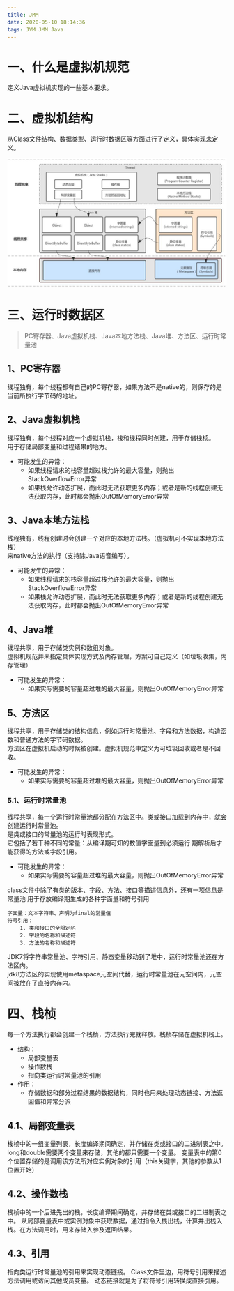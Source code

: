 ```yaml
---
title: JMM
date: 2020-05-10 18:14:36
tags: JVM JMM Java
---
```


# 一、什么是虚拟机规范
定义Java虚拟机实现的一些基本要求。

# 二、虚拟机结构
从Class文件结构、数据类型、运行时数据区等方面进行了定义，具体实现未定义。

![jmm](2020-05-10-JMM/jmm.png)

<!--more-->  

# 三、运行时数据区
> PC寄存器、Java虚拟机栈、Java本地方法栈、Java堆、方法区、运行时常量池

## 1、PC寄存器
线程独有，每个线程都有自己的PC寄存器，如果方法不是native的，则保存的是当前所执行字节码的地址。
## 2、Java虚拟机栈
线程独有，每个线程对应一个虚拟机栈，栈和线程同时创建，用于存储栈桢。    
用于存储局部变量和过程结果的地方。   
* 可能发生的异常：
    * 如果线程请求的栈容量超过栈允许的最大容量，则抛出StackOverflowError异常
    * 如果栈允许动态扩展，而此时无法获取更多内存；或者是新的线程创建无法获取内存，此时都会抛出OutOfMemoryError异常
## 3、Java本地方法栈
线程独有，线程创建时会创建一个对应的本地方法栈。（虚拟机可不实现本地方法栈）   
来native方法的执行（支持除Java语音编写）。
* 可能发生的异常：
    * 如果线程请求的栈容量超过栈允许的最大容量，则抛出StackOverflowError异常
    * 如果栈允许动态扩展，而此时无法获取更多内存；或者是新的线程创建无法获取内存，此时都会抛出OutOfMemoryError异常
## 4、Java堆
线程共享，用于存储类实例和数组对象。      
虚拟机规范并未指定具体实现方式及内存管理，方案可自己定义（如垃圾收集，内存管理）   
* 可能发生的异常：
    * 如果实际需要的容量超过堆的最大容量，则抛出OutOfMemoryError异常
## 5、方法区
线程共享，用于存储类的结构信息，例如运行时常量池、字段和方法数据，构造函数和普通方法的字节码数据。     
方法区在虚拟机启动的时候被创建。虚拟机规范中定义为可垃圾回收或者是不回收。   
* 可能发生的异常：
    * 如果实际需要的容量超过堆的最大容量，则抛出OutOfMemoryError异常
### 5.1、运行时常量池
线程共享，每一个运行时常量池都分配在方法区中。类或接口加载到内存中，就会创建运行时常量池。   
是类或接口的常量池的运行时表现形式。   
它包括了若干种不同的常量：从编译期可知的数值字面量到必须运行 期解析后才能获得的方法或字段引用。
* 可能发生的异常：
    * 如果实际需要的容量超过堆的最大容量，则抛出OutOfMemoryError异常

class文件中除了有类的版本、字段、方法、接口等描述信息外，还有一项信息是常量池
用于存放编译期生成的各种字面量和符号引用
    
    字面量：文本字符串、声明为final的常量值
    符号引用：
        1. 类和接口的全限定名
        2. 字段的名称和描述符
        3. 方法的名称和描述符


JDK7将字符串常量池、字符引用、静态变量移动到了堆中，运行时常量池还在方法区内。     
jdk8方法区的实现使用metaspace元空间代替，运行时常量池在元空间内，元空间被放在了直接内存内。     

# 四、栈桢
每一个方法执行都会创建一个栈桢，方法执行完就释放。栈桢存储在虚拟机栈上。
* 结构：
    * 局部变量表
    * 操作数栈
    * 指向类运行时常量池的引用
* 作用：
    * 存储数据和部分过程结果的数据结构，同时也用来处理动态链接、方法返回值和异常分派

## 4.1、局部变量表
栈桢中的一组变量列表，长度编译期间确定，并存储在类或接口的二进制表之中。
long和double需要两个变量来存储，其他的都只需要一个变量。
变量表中的第0个位置存储的是调用该方法所对应实例对象的引用（this关键字，其他的参数从1位置开始）
## 4.2、操作数栈
栈桢中的一个后进先出的栈，长度编译期间确定，并存储在类或接口的二进制表之中。
从局部变量表中或实例对象中获取数据，通过指令入栈出栈，计算并出栈入栈。在方法调用时，用来存储入参及返回结果。
## 4.3、引用
指向类运行时常量池的引用来实现动态链接。
Class文件里边，用符号引用来描述方法调用或访问其他成员变量。
动态链接就是为了将符号引用转换成直接引用。



